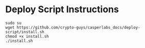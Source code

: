 # Deploy Script Instructions

```
sudo su
wget https://github.com/crypto-guys/casperlabs_docs/deploy-script/install.sh
chmod +x install.sh
./install.sh
```

